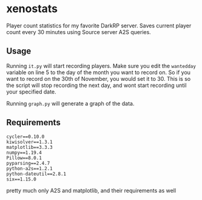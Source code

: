 # xenostats
Player count statistics for my favorite DarkRP server. Saves current player count every 30 minutes using Source server A2S queries. 

## Usage
Running `it.py` will start recording players.
Make sure you edit the `wantedday` variable on line 5 to the day of the month you want to record on. So if you want to record on the 30th of November, you would set it to 30.
This is so the script will stop recording the next day, and wont start recording until your specified date.

Running `graph.py` will generate a graph of the data. 

## Requirements
```
cycler==0.10.0
kiwisolver==1.3.1
matplotlib==3.3.3
numpy==1.19.4
Pillow==8.0.1
pyparsing==2.4.7
python-a2s==1.2.1
python-dateutil==2.8.1
six==1.15.0
```
pretty much only A2S and matplotlib, and their requirements as well
